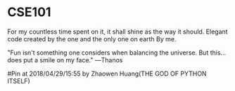 # CSE101
For my countless time spent on it,
it shall shine as the way it should.
Elegant code created by the one and the only one on earth By me.

"Fun isn't something one considers when balancing the universe. But this... does put a smile on my face."
―Thanos

#Pin at 2018/04/29/15:55 by Zhaowen Huang(THE GOD OF PYTHON ITSELF)

